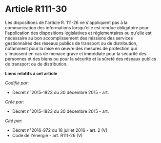 # Article R111-30

Les dispositions de l'article R. 111-26 ne s'appliquent pas à la communication des informations lorsqu'elle est rendue
obligatoire pour l'application des dispositions législatives et réglementaires ou qu'elle est nécessaire au bon
accomplissement des missions des services gestionnaires des réseaux publics de transport ou de distribution, notamment pour
la mise en œuvre des mesures de protection qui s'imposent en cas de menace grave et immédiate pour la sécurité des personnes
et des biens ou pour la sécurité et la sûreté des réseaux publics de transport ou de distribution.

**Liens relatifs à cet article**

_Codifié par_:

  - Décret n°2015-1823 du 30 décembre 2015 - art.

_Créé par_:

  - Décret n°2015-1823 du 30 décembre 2015 - art.

_Cité par_:

  - Décret n°2016-972 du 18 juillet 2016 - art. 2 (V)
  - Code de l'énergie - art. R111-26 (V)
